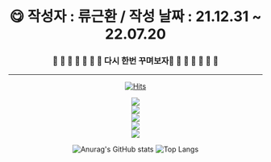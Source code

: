  <div align="center">
 
#  :yum: 작성자 : 류근환 / 작성 날짜 : 21.12.31 ~ 22.07.20  
### 🌴 🌴 🌴 🌴 🌴 🌴 🌴 다시 한번 꾸며보자🌴 🌴 🌴 🌴 🌴 🌴 🌴 
 ---
[![Hits](https://hits.seeyoufarm.com/api/count/incr/badge.svg?url=https%3A%2F%2Fgithub.com%2FRyuGeunHwan&count_bg=%23ED00DD&title_bg=%232CE5BC&icon=&icon_color=%23E7E7E7&title=hits&edge_flat=false)](https://hits.seeyoufarm.com)

 
 
<img src="https://img.shields.io/badge/MYSQL-red?style=flat&logo=MYSQL&logoColor=white"/><br>
 <img src="https://img.shields.io/badge/JAVA-orange?style=flat&logo=JAVA&logoColor=white"/><br>
 <img src="https://img.shields.io/badge/HTML-green?style=flat&logo=html5&logoColor=white"/><br>
 <img src="https://img.shields.io/badge/CSS-blue?style=flat&logo=CSS3&logoColor=white"/><br>
 <img src="https://img.shields.io/badge/JS-yellow?style=flat&logo=JAVAScript&logoColor=white"/><br>

 
![Anurag's GitHub stats](https://github-readme-stats.vercel.app/api?username=RyuGeunHwan&theme=monokai&show_icons=monokai)
![Top Langs](https://github-readme-stats.vercel.app/api/top-langs/?username=6810779s&layout=compact&theme=tokyonight)



<!--
**RyuGeunHwan/Ryugeunhwan** is a ✨ _special_ ✨ repository because its `README.md` (this file) appears on your GitHub profile.

Here are some ideas to get you started:

- 🔭 I’m currently working on ...
- 🌱 I’m currently learning ...
- 👯 I’m looking to collaborate on ...
- 🤔 I’m looking for help with ...
- 💬 Ask me about ...
- 📫 How to reach me: ...
- 😄 Pronouns: ...
- ⚡ Fun fact: ...
-->

